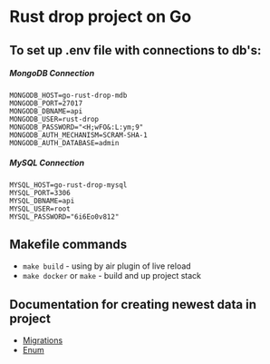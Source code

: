 # Rust drop project on Go

## To set up .env file with connections to db's:
##### MongoDB Connection
``` env
MONGODB_HOST=go-rust-drop-mdb
MONGODB_PORT=27017
MONGODB_DBNAME=api
MONGODB_USER=rust-drop
MONGODB_PASSWORD="<H;wFO&:L:ym;9"
MONGODB_AUTH_MECHANISM=SCRAM-SHA-1
MONGODB_AUTH_DATABASE=admin
```
##### MySQL Connection 
``` env
MYSQL_HOST=go-rust-drop-mysql
MYSQL_PORT=3306
MYSQL_DBNAME=api
MYSQL_USER=root
MYSQL_PASSWORD="6i6Eo0v812"
```

## Makefile commands
- `make build` - using by air plugin of live reload
- `make docker` or `make` - build and up project stack

## Documentation for creating newest data in project
- [Migrations](https://github.com/popcornrus/go-rust-drop/issues/1)
- [Enum](https://github.com/popcornrus/go-rust-drop/issues/2)
